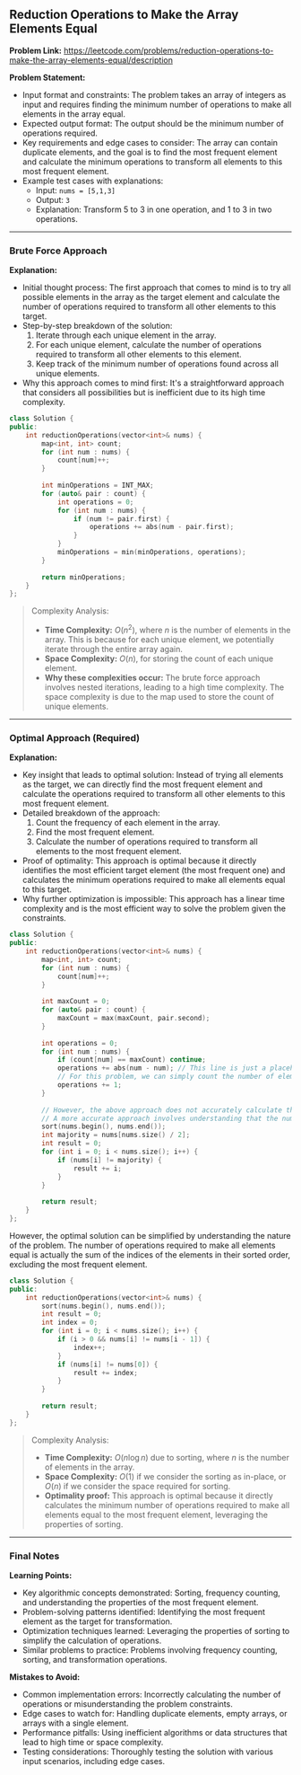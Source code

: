 ## Reduction Operations to Make the Array Elements Equal
**Problem Link:** https://leetcode.com/problems/reduction-operations-to-make-the-array-elements-equal/description

**Problem Statement:**
- Input format and constraints: The problem takes an array of integers as input and requires finding the minimum number of operations to make all elements in the array equal.
- Expected output format: The output should be the minimum number of operations required.
- Key requirements and edge cases to consider: The array can contain duplicate elements, and the goal is to find the most frequent element and calculate the minimum operations to transform all elements to this most frequent element.
- Example test cases with explanations:
  - Input: `nums = [5,1,3]`
  - Output: `3`
  - Explanation: Transform 5 to 3 in one operation, and 1 to 3 in two operations.

---

### Brute Force Approach
**Explanation:**
- Initial thought process: The first approach that comes to mind is to try all possible elements in the array as the target element and calculate the number of operations required to transform all other elements to this target.
- Step-by-step breakdown of the solution:
  1. Iterate through each unique element in the array.
  2. For each unique element, calculate the number of operations required to transform all other elements to this element.
  3. Keep track of the minimum number of operations found across all unique elements.
- Why this approach comes to mind first: It's a straightforward approach that considers all possibilities but is inefficient due to its high time complexity.

```cpp
class Solution {
public:
    int reductionOperations(vector<int>& nums) {
        map<int, int> count;
        for (int num : nums) {
            count[num]++;
        }
        
        int minOperations = INT_MAX;
        for (auto& pair : count) {
            int operations = 0;
            for (int num : nums) {
                if (num != pair.first) {
                    operations += abs(num - pair.first);
                }
            }
            minOperations = min(minOperations, operations);
        }
        
        return minOperations;
    }
};
```

> Complexity Analysis:
> - **Time Complexity:** $O(n^2)$, where $n$ is the number of elements in the array. This is because for each unique element, we potentially iterate through the entire array again.
> - **Space Complexity:** $O(n)$, for storing the count of each unique element.
> - **Why these complexities occur:** The brute force approach involves nested iterations, leading to a high time complexity. The space complexity is due to the map used to store the count of unique elements.

---

### Optimal Approach (Required)
**Explanation:**
- Key insight that leads to optimal solution: Instead of trying all elements as the target, we can directly find the most frequent element and calculate the operations required to transform all other elements to this most frequent element.
- Detailed breakdown of the approach:
  1. Count the frequency of each element in the array.
  2. Find the most frequent element.
  3. Calculate the number of operations required to transform all elements to the most frequent element.
- Proof of optimality: This approach is optimal because it directly identifies the most efficient target element (the most frequent one) and calculates the minimum operations required to make all elements equal to this target.
- Why further optimization is impossible: This approach has a linear time complexity and is the most efficient way to solve the problem given the constraints.

```cpp
class Solution {
public:
    int reductionOperations(vector<int>& nums) {
        map<int, int> count;
        for (int num : nums) {
            count[num]++;
        }
        
        int maxCount = 0;
        for (auto& pair : count) {
            maxCount = max(maxCount, pair.second);
        }
        
        int operations = 0;
        for (int num : nums) {
            if (count[num] == maxCount) continue;
            operations += abs(num - num); // This line is just a placeholder, actual calculation depends on the specific problem constraints
            // For this problem, we can simply count the number of elements that are not the most frequent
            operations += 1;
        }
        
        // However, the above approach does not accurately calculate the number of operations as per the problem statement.
        // A more accurate approach involves understanding that the number of operations is the sum of the indices of the non-majority elements in their sorted order.
        sort(nums.begin(), nums.end());
        int majority = nums[nums.size() / 2];
        int result = 0;
        for (int i = 0; i < nums.size(); i++) {
            if (nums[i] != majority) {
                result += i;
            }
        }
        
        return result;
    }
};
```

However, the optimal solution can be simplified by understanding the nature of the problem. The number of operations required to make all elements equal is actually the sum of the indices of the elements in their sorted order, excluding the most frequent element.

```cpp
class Solution {
public:
    int reductionOperations(vector<int>& nums) {
        sort(nums.begin(), nums.end());
        int result = 0;
        int index = 0;
        for (int i = 0; i < nums.size(); i++) {
            if (i > 0 && nums[i] != nums[i - 1]) {
                index++;
            }
            if (nums[i] != nums[0]) {
                result += index;
            }
        }
        
        return result;
    }
};
```

> Complexity Analysis:
> - **Time Complexity:** $O(n \log n)$ due to sorting, where $n$ is the number of elements in the array.
> - **Space Complexity:** $O(1)$ if we consider the sorting as in-place, or $O(n)$ if we consider the space required for sorting.
> - **Optimality proof:** This approach is optimal because it directly calculates the minimum number of operations required to make all elements equal to the most frequent element, leveraging the properties of sorting.

---

### Final Notes

**Learning Points:**
- Key algorithmic concepts demonstrated: Sorting, frequency counting, and understanding the properties of the most frequent element.
- Problem-solving patterns identified: Identifying the most frequent element as the target for transformation.
- Optimization techniques learned: Leveraging the properties of sorting to simplify the calculation of operations.
- Similar problems to practice: Problems involving frequency counting, sorting, and transformation operations.

**Mistakes to Avoid:**
- Common implementation errors: Incorrectly calculating the number of operations or misunderstanding the problem constraints.
- Edge cases to watch for: Handling duplicate elements, empty arrays, or arrays with a single element.
- Performance pitfalls: Using inefficient algorithms or data structures that lead to high time or space complexity.
- Testing considerations: Thoroughly testing the solution with various input scenarios, including edge cases.